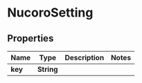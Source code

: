 

# NucoroSetting


## Properties

Name | Type | Description | Notes
------------ | ------------- | ------------- | -------------
**key** | **String** |  | 



